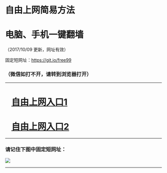 ﻿# 自由上网简易方法

# 电脑、手机一键翻墙

（2017/10/09 更新，网址有效）

固定短网址：https://git.io/free99

### （微信如打不开，请转到浏览器打开）


***





# &nbsp;&nbsp; <a href="http://ft1090514939.fwq-tz-1001.info/fwqtz01.html?t=100900125087 " target="_blank">自由上网入口1</a>
# &nbsp;&nbsp; <a href="http://ft2724513796.fwq-tz-1002.info/fwqtz02.html?t=100900115563 " target="_blank">自由上网入口2</a>
***

### 请记住下图中固定短网址：

<img src="https://s3-us-west-2.amazonaws.com/fwq-1001/yjfq-20170905okok.png" /> 


***

